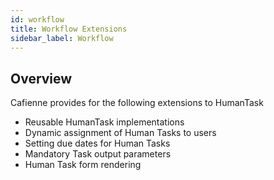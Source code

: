 ```yaml
---
id: workflow
title: Workflow Extensions
sidebar_label: Workflow
---
```


## Overview
Cafienne provides for the following extensions to HumanTask

- Reusable HumanTask implementations
- Dynamic assignment of Human Tasks to users
- Setting due dates for Human Tasks
- Mandatory Task output parameters
- Human Task form rendering